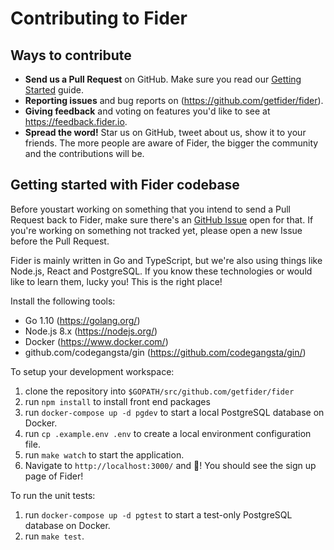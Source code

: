 # Contributing to Fider

## Ways to contribute

- **Send us a Pull Request** on GitHub. Make sure you read our [Getting Started](#getting-started-with-fider-codebase) guide.
- **Reporting issues** and bug reports on (https://github.com/getfider/fider).
- **Giving feedback** and voting on features you'd like to see at https://feedback.fider.io.
- **Spread the word!** Star us on GitHub, tweet about us, show it to your friends. The more people are aware of Fider, the bigger the community and the contributions will be.

## Getting started with Fider codebase

Before youstart working on something that you intend to send a Pull Request back to Fider, make sure there's an [GitHub Issue](https://github.com/getfider/fider/issues) open for that. If you're working on something not tracked yet, please open a new Issue before the Pull Request.

Fider is mainly written in Go and TypeScript, but we're also using things like Node.js, React and PostgreSQL. 
If you know these technologies or would like to learn them, lucky you! This is the right place!

Install the following tools:

- Go 1.10 (https://golang.org/)
- Node.js 8.x (https://nodejs.org/)
- Docker (https://www.docker.com/)
- github.com/codegangsta/gin (https://github.com/codegangsta/gin/)

To setup your development workspace:

1) clone the repository into `$GOPATH/src/github.com/getfider/fider`
2) run `npm install` to install front end packages 
3) run `docker-compose up -d pgdev` to start a local PostgreSQL database on Docker.
4) run `cp .example.env .env` to create a local environment configuration file.
5) run `make watch` to start the application.
6) Navigate to `http://localhost:3000/` and 🎉! You should see the sign up page of Fider!

To run the unit tests:

1) run `docker-compose up -d pgtest` to start a test-only PostgreSQL database on Docker.
2) run `make test`.
